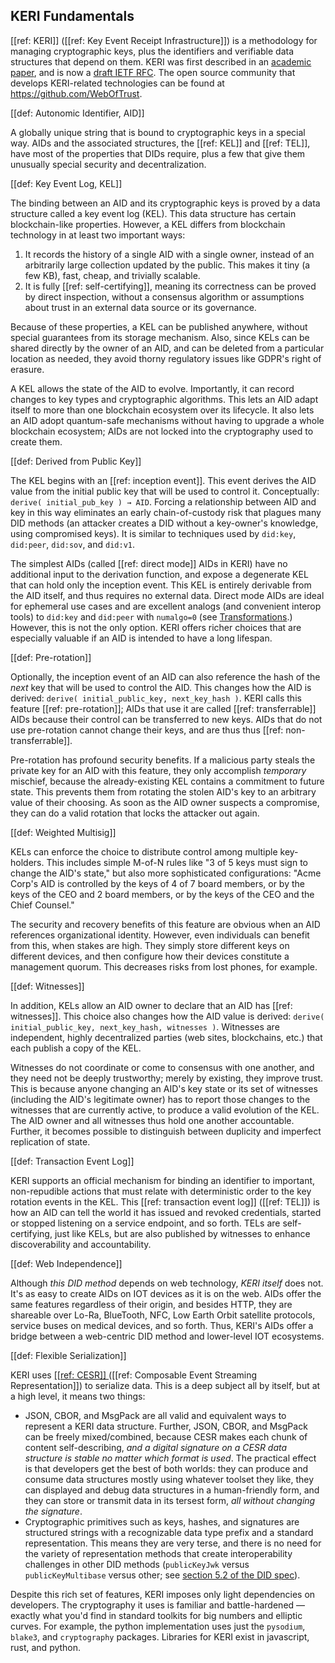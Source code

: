 ## KERI Fundamentals

[[ref: KERI]] ([[ref: Key Event Receipt Infrastructure]]) is a methodology for managing cryptographic keys, plus the identifiers and verifiable data structures that depend on them. KERI was first described in an [academic paper](https://arxiv.org/abs/1907.02143), and is now a [draft IETF RFC](https://weboftrust.github.io/ietf-keri/draft-ssmith-keri.html). The open source community that develops KERI-related technologies can be found at https://github.com/WebOfTrust.

[[def: Autonomic Identifier, AID]]

A globally unique string that is bound to cryptographic keys in a special way. AIDs and the associated structures, the [[ref: KEL]] and [[ref: TEL]], have most of the properties that DIDs require, plus a few that give them unusually special security and decentralization.

[[def: Key Event Log, KEL]]

The binding between an AID and its cryptographic keys is proved by a data structure called a key event log (KEL). This data structure has certain blockchain-like properties. However, a KEL differs from blockchain technology in at least two important ways:

1.  It records the history of a single AID with a single owner, instead of an arbitrarily large collection updated by the public. This makes it tiny (a few KB), fast, cheap, and trivially scalable.
2.  It is fully [[ref: self-certifying]], meaning its correctness can be proved by direct inspection, without a consensus algorithm or assumptions about trust in an external data source or its governance.

Because of these properties, a KEL can be published anywhere, without special guarantees from its storage mechanism. Also, since KELs can be shared directly by the owner of an AID, and can be deleted from a particular location as needed, they avoid thorny regulatory issues like GDPR's right of erasure.

A KEL allows the state of the AID to evolve. Importantly, it can record changes to key types and cryptographic algorithms. This lets an AID adapt itself to more than one blockchain ecosystem over its lifecycle. It also lets an AID adopt quantum-safe mechanisms without having to upgrade a whole blockchain ecosystem; AIDs are not locked into the cryptography used to create them.

[[def: Derived from Public Key]]

The KEL begins with an [[ref: inception event]]. This event derives the AID value from the initial public key that will be used to control it. Conceptually: `derive( initial_pub_key ) → AID`. Forcing a relationship between AID and key in this way eliminates an early chain-of-custody risk that plagues many DID methods (an attacker creates a DID without a key-owner's knowledge, using compromised keys). It is similar to techniques used by `did:key`, `did:peer`, `did:sov`, and `did:v1`.

The simplest AIDs (called [[ref: direct mode]] AIDs in KERI) have no additional input to the derivation function, and expose a degenerate KEL that can hold only the inception event. This KEL is entirely derivable from the AID itself, and thus requires no external data. Direct mode AIDs are ideal for ephemeral use cases and are excellent analogs (and convenient interop tools) to `did:key` and `did:peer` with `numalgo=0` (see [Transformations](#transformations).) However, this is not the only option. KERI offers richer choices that are especially valuable if an AID is intended to have a long lifespan.

[[def: Pre-rotation]]

Optionally, the inception event of an AID can also reference the hash of the _next_ key that will be used to control the AID. This changes how the AID is derived: `derive( initial_public_key, next_key_hash )`. KERI calls this feature [[ref: pre-rotation]]; AIDs that use it are called [[ref: transferrable]] AIDs because their control can be transferred to new keys. AIDs that do not use pre-rotation cannot change their keys, and are thus thus [[ref: non-transferrable]].

Pre-rotation has profound security benefits. If a malicious party steals the private key for an AID with this feature, they only accomplish _temporary_ mischief, because the already-existing KEL contains a commitment to future state. This prevents them from rotating the stolen AID's key to an arbitrary value of their choosing. As soon as the AID owner suspects a compromise, they can do a valid rotation that locks the attacker out again.

[[def: Weighted Multisig]]

KELs can enforce the choice to distribute control among multiple key-holders. This includes simple M-of-N rules like "3 of 5 keys must sign to change the AID's state," but also more sophisticated configurations: "Acme Corp's AID is controlled by the keys of 4 of 7 board members, or by the keys of the CEO and 2 board members, or by the keys of the CEO and the Chief Counsel."

The security and recovery benefits of this feature are obvious when an AID references organizational identity. However, even individuals can benefit from this, when stakes are high. They simply store different keys on different devices, and then configure how their devices constitute a management quorum. This decreases risks from lost phones, for example.

[[def: Witnesses]]

In addition, KELs allow an AID owner to declare that an AID has [[ref: witnesses]]. This choice also changes how the AID value is derived: `derive( initial_public_key, next_key_hash, witnesses )`. Witnesses are independent, highly decentralized parties (web sites, blockchains, etc.) that each publish a copy of the KEL.

Witnesses do not coordinate or come to consensus with one another, and they need not be deeply trustworthy; merely by existing, they improve trust. This is because anyone changing an AID's key state or its set of witnesses (including the AID's legitimate owner) has to report those changes to the witnesses that are currently active, to produce a valid evolution of the KEL. The AID owner and all witnesses thus hold one another accountable. Further, it becomes possible to distinguish between duplicity and imperfect replication of state.

[[def: Transaction Event Log]]

KERI supports an official mechanism for binding an identifier to important, non-repudible actions that must relate with deterministic order to the key rotation events in the KEL. This [[ref: transaction event log]] ([[ref: TEL]]) is how an AID can tell the world it has issued and revoked credentials, started or stopped listening on a service endpoint, and so forth. TELs are <a>self-certifying</a>, just like KELs, but are also published by witnesses to enhance discoverability and accountability.

[[def: Web Independence]]

Although _this DID method_ depends on web technology, _KERI itself_ does not. It's as easy to create AIDs on IOT devices as it is on the web. AIDs offer the same features regardless of their origin, and besides HTTP, they are shareable over Lo-Ra, BlueTooth, NFC, Low Earth Orbit satellite protocols, service buses on medical devices, and so forth. Thus, KERI's AIDs offer a bridge between a web-centric DID method and lower-level IOT ecosystems.

[[def: Flexible Serialization]]

KERI uses [[[ref: CESR]] ](https://weboftrust.github.io/ietf-cesr/draft-ssmith-cesr.html)([[ref: Composable Event Streaming Representation]]) to serialize data. This is a deep subject all by itself, but at a high level, it means two things:

*   JSON, CBOR, and MsgPack are all valid and equivalent ways to represent a KERI data structure. Further, JSON, CBOR, and MsgPack can be freely mixed/combined, because CESR makes each chunk of content self-describing, _and a digital signature on a CESR data structure is stable no matter which format is used_. The practical effect is that developers get the best of both worlds: they can produce and consume data structures mostly using whatever toolset they like, they can displayed and debug data structures in a human-friendly form, and they can store or transmit data in its tersest form, _all without changing the signature_.
*   Cryptographic primitives such as keys, hashes, and signatures are structured strings with a recognizable data type prefix and a standard representation. This means they are very terse, and there is no need for the variety of representation methods that create interoperability challenges in other DID methods (`publicKeyJwk` versus `publicKeyMultibase` versus other; see [section 5.2 of the DID spec](https://www.w3.org/TR/did-core/#verification-material)).

Despite this rich set of features, KERI imposes only light dependencies on developers. The cryptography it uses is familiar and battle-hardened — exactly what you'd find in standard toolkits for big numbers and elliptic curves. For example, the python implementation uses just the `pysodium`, `blake3`, and `cryptography` packages. Libraries for KERI exist in javascript, rust, and python.
